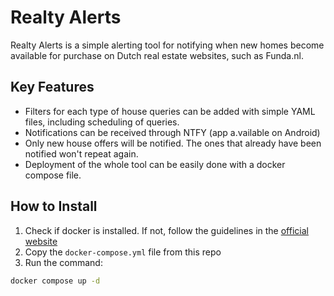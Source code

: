 # Realty Alerts

Realty Alerts is a simple alerting tool for notifying when new homes become available for purchase on Dutch real estate websites, such as Funda.nl.

## Key Features
- Filters for each type of house queries can be added with simple YAML files, including scheduling of queries.
- Notifications can be received through NTFY (app a.vailable on Android)
- Only new house offers will be notified. The ones that already have been notified won't repeat again.
- Deployment of the whole tool can be easily done with a docker compose file.


## How to Install

1. Check if docker is installed. If not, follow the guidelines in the [official website](https://docs.docker.com/engine/install/)
2. Copy the `docker-compose.yml` file from this repo
3. Run the command:

```bash
docker compose up -d
```

